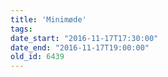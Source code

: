 ```yaml
---
title: 'Minimøde'
tags:
date_start: "2016-11-17T17:30:00"
date_end: "2016-11-17T19:00:00"
old_id: 6439
---
```

